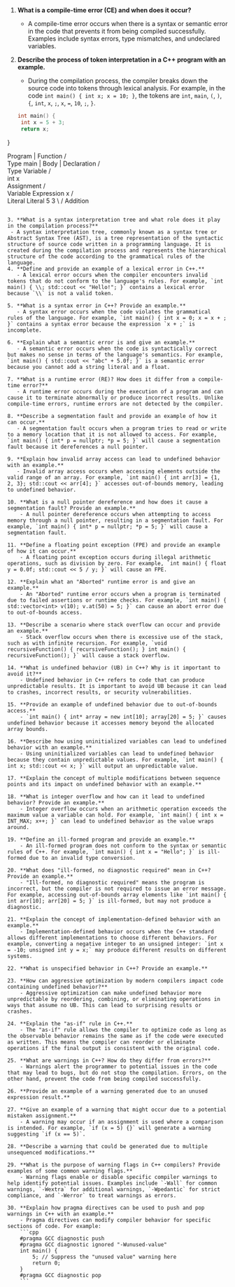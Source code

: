 1. **What is a compile-time error (CE) and when does it occur?**
   - A compile-time error occurs when there is a syntax or semantic error in the code that prevents it from being compiled successfully. Examples include syntax errors, type mismatches, and undeclared variables.

2. **Describe the process of token interpretation in a C++ program with an example.**
   - During the compilation process, the compiler breaks down the source code into tokens through lexical analysis. For example, in the code `int main() { int x; x = 10; }`, the tokens are `int`, `main`, `(`, `)`, `{`, `int`, `x`, `;`, `x`, `=`, `10`, `;`, `}`.
   ```cpp
   int main() {
    int x = 5 + 3;
    return x;
}

  Program
     |
   Function
    /   \
Type  main
         |
       Body
        |
      Declaration
        /     \
      Type    Variable
     /           \
   int            x
                    \
                   Assignment
                    /     \
               Variable   Expression
                  x         /      \
                          Literal  Literal
                            5        3
                             \      /
                            Addition

```

3. **What is a syntax interpretation tree and what role does it play in the compilation process?**
 - A syntax interpretation tree, commonly known as a syntax tree or Abstract Syntax Tree (AST), is a tree representation of the syntactic structure of source code written in a programming language. It is created during the compilation process and represents the hierarchical structure of the code according to the grammatical rules of the language.
4. **Define and provide an example of a lexical error in C++.**
   - A lexical error occurs when the compiler encounters invalid tokens that do not conform to the language's rules. For example, `int main() { \\; std::cout << "Hello!"; }` contains a lexical error because `\\` is not a valid token.

5. **What is a syntax error in C++? Provide an example.**
   - A syntax error occurs when the code violates the grammatical rules of the language. For example, `int main() { int x = 0; x = x + ; }` contains a syntax error because the expression `x + ;` is incomplete.

6. **Explain what a semantic error is and give an example.**
   - A semantic error occurs when the code is syntactically correct but makes no sense in terms of the language's semantics. For example, `int main() { std::cout << "abc" + 5.0f; }` is a semantic error because you cannot add a string literal and a float.

7. **What is a runtime error (RE)? How does it differ from a compile-time error?**
   - A runtime error occurs during the execution of a program and can cause it to terminate abnormally or produce incorrect results. Unlike compile-time errors, runtime errors are not detected by the compiler.

8. **Describe a segmentation fault and provide an example of how it can occur.**
   - A segmentation fault occurs when a program tries to read or write to a memory location that it is not allowed to access. For example, `int main() { int* p = nullptr; *p = 5; }` will cause a segmentation fault because it dereferences a null pointer.

9. **Explain how invalid array access can lead to undefined behavior with an example.**
   - Invalid array access occurs when accessing elements outside the valid range of an array. For example, `int main() { int arr[3] = {1, 2, 3}; std::cout << arr[4]; }` accesses out-of-bounds memory, leading to undefined behavior.

10. **What is a null pointer dereference and how does it cause a segmentation fault? Provide an example.**
    - A null pointer dereference occurs when attempting to access memory through a null pointer, resulting in a segmentation fault. For example, `int main() { int* p = nullptr; *p = 5; }` will cause a segmentation fault.

11. **Define a floating point exception (FPE) and provide an example of how it can occur.**
    - A floating point exception occurs during illegal arithmetic operations, such as division by zero. For example, `int main() { float y = 0.0f; std::cout << 5 / y; }` will cause an FPE.

12. **Explain what an "Aborted" runtime error is and give an example.**
    - An "Aborted" runtime error occurs when a program is terminated due to failed assertions or runtime checks. For example, `int main() { std::vector<int> v(10); v.at(50) = 5; }` can cause an abort error due to out-of-bounds access.

13. **Describe a scenario where stack overflow can occur and provide an example.**
    - Stack overflow occurs when there is excessive use of the stack, such as with infinite recursion. For example, `void recursiveFunction() { recursiveFunction(); } int main() { recursiveFunction(); }` will cause a stack overflow.

14. **What is undefined behavior (UB) in C++? Why is it important to avoid it?**
    - Undefined behavior in C++ refers to code that can produce unpredictable results. It is important to avoid UB because it can lead to crashes, incorrect results, or security vulnerabilities.

15. **Provide an example of undefined behavior due to out-of-bounds access.**
    - `int main() { int* array = new int[10]; array[20] = 5; }` causes undefined behavior because it accesses memory beyond the allocated array bounds.

16. **Describe how using uninitialized variables can lead to undefined behavior with an example.**
    - Using uninitialized variables can lead to undefined behavior because they contain unpredictable values. For example, `int main() { int x; std::cout << x; }` will output an unpredictable value.

17. **Explain the concept of multiple modifications between sequence points and its impact on undefined behavior with an example.**

18. **What is integer overflow and how can it lead to undefined behavior? Provide an example.**
    - Integer overflow occurs when an arithmetic operation exceeds the maximum value a variable can hold. For example, `int main() { int x = INT_MAX; x++; }` can lead to undefined behavior as the value wraps around.

19. **Define an ill-formed program and provide an example.**
    - An ill-formed program does not conform to the syntax or semantic rules of C++. For example, `int main() { int x = "Hello"; }` is ill-formed due to an invalid type conversion.

20. **What does "ill-formed, no diagnostic required" mean in C++? Provide an example.**
    - "Ill-formed, no diagnostic required" means the program is incorrect, but the compiler is not required to issue an error message. For example, accessing out-of-bounds array elements like `int main() { int arr[10]; arr[20] = 5; }` is ill-formed, but may not produce a diagnostic.

21. **Explain the concept of implementation-defined behavior with an example.**
    - Implementation-defined behavior occurs when the C++ standard allows different implementations to choose different behaviors. For example, converting a negative integer to an unsigned integer: `int x = -10; unsigned int y = x;` may produce different results on different systems.

22. **What is unspecified behavior in C++? Provide an example.**

23. **How can aggressive optimization by modern compilers impact code containing undefined behavior?**
    - Aggressive optimization can make undefined behavior more unpredictable by reordering, combining, or eliminating operations in ways that assume no UB. This can lead to surprising results or crashes.

24. **Explain the "as-if" rule in C++.**
    - The "as-if" rule allows the compiler to optimize code as long as the observable behavior remains the same as if the code were executed as written. This means the compiler can reorder or eliminate operations if the final output is consistent with the original code.

25. **What are warnings in C++? How do they differ from errors?**
    - Warnings alert the programmer to potential issues in the code that may lead to bugs, but do not stop the compilation. Errors, on the other hand, prevent the code from being compiled successfully.

26. **Provide an example of a warning generated due to an unused expression result.**

27. **Give an example of a warning that might occur due to a potential mistaken assignment.**
    - A warning may occur if an assignment is used where a comparison is intended. For example, `if (x = 5) {}` will generate a warning suggesting `if (x == 5)`.

28. **Describe a warning that could be generated due to multiple unsequenced modifications.**

29. **What is the purpose of warning flags in C++ compilers? Provide examples of some common warning flags.**
    - Warning flags enable or disable specific compiler warnings to help identify potential issues. Examples include `-Wall` for common warnings, `-Wextra` for additional warnings, `-Wpedantic` for strict compliance, and `-Werror` to treat warnings as errors.

30. **Explain how pragma directives can be used to push and pop warnings in C++ with an example.**
    - Pragma directives can modify compiler behavior for specific sections of code. For example:
    ```cpp
    #pragma GCC diagnostic push
    #pragma GCC diagnostic ignored "-Wunused-value"
    int main() {
        5; // Suppress the "unused value" warning here
        return 0;
    }
    #pragma GCC diagnostic pop
    ```